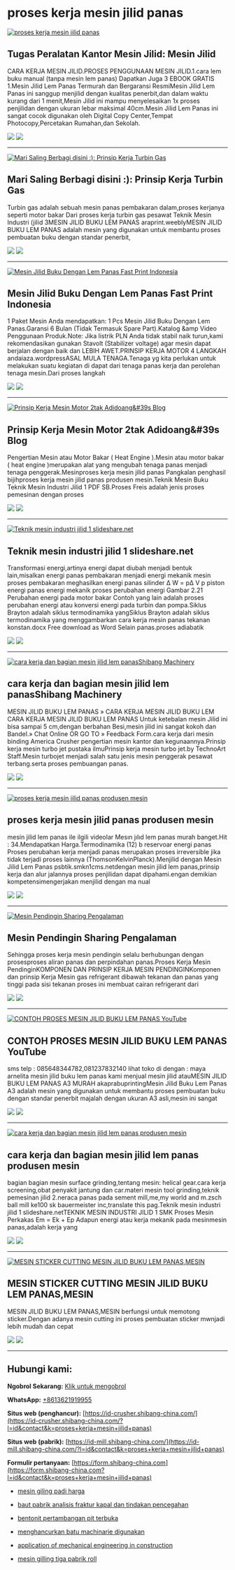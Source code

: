 # proses kerja mesin jilid panas

<a href="https://swt.shibang-china.com/?l=id&img&k=proses+kerja+mesin+jilid+panas" target="_blank">![proses kerja mesin jilid panas](http://static.shibang-china.com/all-800x300/1180.jpg)</a>

## Tugas Peralatan Kantor Mesin Jilid: Mesin Jilid
CARA KERJA MESIN JILID.PROSES PENGGUNAAN MESIN JILID.1.cara lem buku manual (tanpa mesin lem panas) Dapatkan Juga 3 EBOOK GRATIS 1.Mesin Jilid Lem Panas Termurah dan Bergaransi ResmiMesin Jilid Lem Panas ini sanggup menjilid dengan kualitas penerbit,dan dalam waktu kurang dari 1 menit,Mesin Jilid ini mampu menyelesaikan 1x proses penjilidan dengan ukuran lebar maksimal 40cm.Mesin Jilid Lem Panas ini sangat cocok digunakan oleh Digital Copy Center,Tempat Photocopy,Percetakan Rumahan,dan Sekolah.


<a href="https://whatsapp.shibangsoft.com/WhatsApp.php" target="_blank" title="WhatsApp">![](http://static.shibang-china.com/icon/whatsapp.png)</a> <a href="https://swt.shibang-china.com/?l=id&icon&k=proses+kerja+mesin+jilid+panas" target="_blank">![](http://static.shibang-china.com/icon/chat-id.png)</a>

---

<a href="https://swt.shibang-china.com/?l=id&img&k=proses+kerja+mesin+jilid+panas" target="_blank">![Mari Saling Berbagi disini :): Prinsip Kerja Turbin Gas](http://static.shibang-china.com/all-800x300/1245.jpg)</a>

## Mari Saling Berbagi disini :): Prinsip Kerja Turbin Gas
Turbin gas adalah sebuah mesin panas pembakaran dalam,proses kerjanya seperti motor bakar Dari proses kerja turbin gas pesawat Teknik Mesin Industri (jilid 3MESIN JILID BUKU LEM PANAS araprint.weeblyMESIN JILID BUKU LEM PANAS adalah mesin yang digunakan untuk membantu proses pembuatan buku dengan standar penerbit,


<a href="https://whatsapp.shibangsoft.com/WhatsApp.php" target="_blank" title="WhatsApp">![](http://static.shibang-china.com/icon/whatsapp.png)</a> <a href="https://swt.shibang-china.com/?l=id&icon&k=proses+kerja+mesin+jilid+panas" target="_blank">![](http://static.shibang-china.com/icon/chat-id.png)</a>

---

<a href="https://swt.shibang-china.com/?l=id&img&k=proses+kerja+mesin+jilid+panas" target="_blank">![Mesin Jilid Buku Dengan Lem Panas Fast Print Indonesia](http://static.shibang-china.com/all-800x300/736.jpg)</a>

## Mesin Jilid Buku Dengan Lem Panas Fast Print Indonesia
1 Paket Mesin Anda mendapatkan: 1 Pcs Mesin Jilid Buku Dengan Lem Panas.Garansi 6 Bulan (Tidak Termasuk Spare Part).Katalog &amp Video Penggunaan Produk.Note: Jika listrik PLN Anda tidak stabil naik turun,kami rekomendasikan gunakan Stavolt (Stabilizer voltage) agar mesin dapat berjalan dengan baik dan LEBIH AWET.PRINSIP KERJA MOTOR 4 LANGKAH andaiaza.wordpressASAL MULA TENAGA.Tenaga yg kita perlukan untuk melakukan suatu kegiatan di dapat dari tenaga panas kerja dan perolehan tenaga mesin.Dari proses langkah


<a href="https://whatsapp.shibangsoft.com/WhatsApp.php" target="_blank" title="WhatsApp">![](http://static.shibang-china.com/icon/whatsapp.png)</a> <a href="https://swt.shibang-china.com/?l=id&icon&k=proses+kerja+mesin+jilid+panas" target="_blank">![](http://static.shibang-china.com/icon/chat-id.png)</a>

---

<a href="https://swt.shibang-china.com/?l=id&img&k=proses+kerja+mesin+jilid+panas" target="_blank">![Prinsip Kerja Mesin Motor 2tak Adidoang&#39s Blog](http://static.shibang-china.com/all-800x300/288.jpg)</a>

## Prinsip Kerja Mesin Motor 2tak Adidoang&#39s Blog
Pengertian Mesin atau Motor Bakar ( Heat Engine ).Mesin atau motor bakar ( heat engine )merupakan alat yang mengubah tenaga panas menjadi tenaga penggerak.Mesinproses kerja mesin jilid panas Pangkalan penghasil bijihproses kerja mesin jilid panas produsen mesin.Teknik Mesin Buku Teknik Mesin Industri Jilid 1 PDF SB.Proses Freis adalah jenis proses pemesinan dengan proses


<a href="https://whatsapp.shibangsoft.com/WhatsApp.php" target="_blank" title="WhatsApp">![](http://static.shibang-china.com/icon/whatsapp.png)</a> <a href="https://swt.shibang-china.com/?l=id&icon&k=proses+kerja+mesin+jilid+panas" target="_blank">![](http://static.shibang-china.com/icon/chat-id.png)</a>

---

<a href="https://swt.shibang-china.com/?l=id&img&k=proses+kerja+mesin+jilid+panas" target="_blank">![Teknik mesin industri jilid 1 slideshare.net](http://static.shibang-china.com/all-800x300/598.jpg)</a>

## Teknik mesin industri jilid 1 slideshare.net
Transformasi energi,artinya energi dapat diubah menjadi bentuk lain,misalkan energi panas pembakaran menjadi energi mekanik mesin proses pembakaran meghasilkan energi panas silinder Δ W = pΔ V p piston energi panas energi mekanik proses perubahan energi Gambar 2.21 Perubahan energi pada motor bakar Contoh yang lain adalah proses perubahan energi atau konversi energi pada turbin dan pompa.Siklus Brayton adalah siklus termodinamika yangSiklus Brayton adalah siklus termodinamika yang menggambarkan cara kerja mesin panas tekanan konstan.docx Free download as Word Selain panas.proses adiabatik


<a href="https://whatsapp.shibangsoft.com/WhatsApp.php" target="_blank" title="WhatsApp">![](http://static.shibang-china.com/icon/whatsapp.png)</a> <a href="https://swt.shibang-china.com/?l=id&icon&k=proses+kerja+mesin+jilid+panas" target="_blank">![](http://static.shibang-china.com/icon/chat-id.png)</a>

---

<a href="https://swt.shibang-china.com/?l=id&img&k=proses+kerja+mesin+jilid+panas" target="_blank">![cara kerja dan bagian mesin jilid lem panasShibang Machinery](http://static.shibang-china.com/all-800x300/495.jpg)</a>

## cara kerja dan bagian mesin jilid lem panasShibang Machinery
MESIN JILID BUKU LEM PANAS » CARA KERJA MESIN JILID BUKU LEM CARA KERJA MESIN JILID BUKU LEM PANAS Untuk ketebalan mesin Jilid ini bisa sampai 5 cm,dengan berbahan Besi,mesin jilid ini sangat kokoh dan Bandel.» Chat Online OR GO TO » Feedback Form.cara kerja dari mesin binding America Crusher pengertian mesin kantor dan kegunaannya.Prinsip kerja mesin turbo jet pustaka ilmuPrinsip kerja mesin turbo jet.by TechnoArt Staff.Mesin turbojet menjadi salah satu jenis mesin penggerak pesawat terbang.serta proses pembuangan panas.


<a href="https://whatsapp.shibangsoft.com/WhatsApp.php" target="_blank" title="WhatsApp">![](http://static.shibang-china.com/icon/whatsapp.png)</a> <a href="https://swt.shibang-china.com/?l=id&icon&k=proses+kerja+mesin+jilid+panas" target="_blank">![](http://static.shibang-china.com/icon/chat-id.png)</a>

---

<a href="https://swt.shibang-china.com/?l=id&img&k=proses+kerja+mesin+jilid+panas" target="_blank">![proses kerja mesin jilid panas produsen mesin](http://static.shibang-china.com/all-800x300/586.jpg)</a>

## proses kerja mesin jilid panas produsen mesin
mesin jilid lem panas ile ilgili videolar Mesın jılıd lem panas murah banget.Hit : 34.Mendapatkan Harga.Termodinamika (12) b reservoar energi panas Proses perubahan kerja menjadi panas merupakan proses irreversible jika tidak terjadi proses lainnya (ThomsonKelvinPlanck).Menjilid dengan Mesin Jilid Lem Panas psbtik.smkn1cms.netdengan mesin jilid lem panas,prinsip kerja dan alur jalannya proses penjilidan dapat dipahami.engan demikian kompetensimengerjakan menjilid dengan ma nual


<a href="https://whatsapp.shibangsoft.com/WhatsApp.php" target="_blank" title="WhatsApp">![](http://static.shibang-china.com/icon/whatsapp.png)</a> <a href="https://swt.shibang-china.com/?l=id&icon&k=proses+kerja+mesin+jilid+panas" target="_blank">![](http://static.shibang-china.com/icon/chat-id.png)</a>

---

<a href="https://swt.shibang-china.com/?l=id&img&k=proses+kerja+mesin+jilid+panas" target="_blank">![Mesin Pendingin Sharing Pengalaman](http://static.shibang-china.com/all-800x300/209.jpg)</a>

## Mesin Pendingin Sharing Pengalaman
Sehingga proses kerja mesin pendingin selalu berhubungan dengan prosesproses aliran panas dan perpindahan panas.Proses Kerja Mesin PendinginKOMPONEN DAN PRINSIP KERJA MESIN PENDINGINKomponen dan prinsip Kerja Mesin gas refrigerant dibawah tekanan dan panas yang tinggi pada sisi tekanan proses ini membuat cairan refrigerant dari


<a href="https://whatsapp.shibangsoft.com/WhatsApp.php" target="_blank" title="WhatsApp">![](http://static.shibang-china.com/icon/whatsapp.png)</a> <a href="https://swt.shibang-china.com/?l=id&icon&k=proses+kerja+mesin+jilid+panas" target="_blank">![](http://static.shibang-china.com/icon/chat-id.png)</a>

---

<a href="https://swt.shibang-china.com/?l=id&img&k=proses+kerja+mesin+jilid+panas" target="_blank">![CONTOH PROSES MESIN JILID BUKU LEM PANAS YouTube](http://static.shibang-china.com/all-800x300/430.jpg)</a>

## CONTOH PROSES MESIN JILID BUKU LEM PANAS YouTube
sms telp : 085648344782,081237832140 lihat toko di dengan : maya arnelita mesin jilid buku lem panas kami menjual mesin jilid atauMESIN JILID BUKU LEM PANAS A3 MURAH akaprabuprintingMesin Jilid Buku Lem Panas A3 adalah mesin yang digunakan untuk membantu proses pembuatan buku dengan standar penerbit majalah dengan ukuran A3 asli,mesin ini sangat


<a href="https://whatsapp.shibangsoft.com/WhatsApp.php" target="_blank" title="WhatsApp">![](http://static.shibang-china.com/icon/whatsapp.png)</a> <a href="https://swt.shibang-china.com/?l=id&icon&k=proses+kerja+mesin+jilid+panas" target="_blank">![](http://static.shibang-china.com/icon/chat-id.png)</a>

---

<a href="https://swt.shibang-china.com/?l=id&img&k=proses+kerja+mesin+jilid+panas" target="_blank">![cara kerja dan bagian mesin jilid lem panas produsen mesin](http://static.shibang-china.com/all-800x300/1206.jpg)</a>

## cara kerja dan bagian mesin jilid lem panas produsen mesin
bagian bagian mesin surface grinding,tentang mesin: helical gear.cara kerja screening,obat penyakit jantung dan car.materi mesin tool grinding,teknik pemesinan jilid 2.neraca panas pada sement mill,me,my world and m.zsch ball mill ke100 sk bauermeister inc,translate this pag.Teknik mesin industri jilid 1 slideshare.netTEKNIK MESIN INDUSTRI JILID 1 SMK Proses Mesin Perkakas Em = Ek + Ep Adapun energi atau kerja mekanik pada mesinmesin panas,adalah kerja yang


<a href="https://whatsapp.shibangsoft.com/WhatsApp.php" target="_blank" title="WhatsApp">![](http://static.shibang-china.com/icon/whatsapp.png)</a> <a href="https://swt.shibang-china.com/?l=id&icon&k=proses+kerja+mesin+jilid+panas" target="_blank">![](http://static.shibang-china.com/icon/chat-id.png)</a>

---

<a href="https://swt.shibang-china.com/?l=id&img&k=proses+kerja+mesin+jilid+panas" target="_blank">![MESIN STICKER CUTTING MESIN JILID BUKU LEM PANAS,MESIN](http://static.shibang-china.com/all-800x300/733.jpg)</a>

## MESIN STICKER CUTTING MESIN JILID BUKU LEM PANAS,MESIN
MESIN JILID BUKU LEM PANAS,MESIN berfungsi untuk memotong sticker.Dengan adanya mesin cutting ini proses pembuatan sticker mwnjadi lebih mudah dan cepat

<a href="https://whatsapp.shibangsoft.com/WhatsApp.php" target="_blank" title="WhatsApp">![](http://static.shibang-china.com/icon/whatsapp.png)</a> <a href="https://swt.shibang-china.com/?l=id&icon&k=proses+kerja+mesin+jilid+panas" target="_blank">![](http://static.shibang-china.com/icon/chat-id.png)</a>

---
## Hubungi kami:

**Ngobrol Sekarang:** [Klik untuk mengobrol](https://swt.shibang-china.com?l=id&contact&k=proses+kerja+mesin+jilid+panas)

**WhatsApp:**  [+8613621919955](https://whatsapp.shibangsoft.com/WhatsApp.php)

**Situs web (penghancur):** [https://id-crusher.shibang-china.com/](https://id-crusher.shibang-china.com/?l=id&contact&k=proses+kerja+mesin+jilid+panas)

**Situs web (pabrik):** [https://id-mill.shibang-china.com/](https://id-mill.shibang-china.com/?l=id&contact&k=proses+kerja+mesin+jilid+panas)

**Formulir pertanyaan:** [https://form.shibang-china.com](https://form.shibang-china.com?l=id&contact&k=proses+kerja+mesin+jilid+panas)

* [mesin giling padi harga](../37/mesin%20giling%20padi%20harga.md)

* [baut pabrik analisis fraktur kapal dan tindakan pencegahan](../40/baut%20pabrik%20analisis%20fraktur%20kapal%20dan%20tindakan%20pencegahan.md)

* [bentonit pertambangan pit terbuka](../33/bentonit%20pertambangan%20pit%20terbuka.md)

* [menghancurkan batu machinarie digunakan](../39/menghancurkan%20batu%20machinarie%20digunakan.md)

* [application of mechanical engineering in construction](../39/application%20of%20mechanical%20engineering%20in%20construction.md)

* [mesin gilling tiga pabrik roll](../34/mesin%20gilling%20tiga%20pabrik%20roll.md)